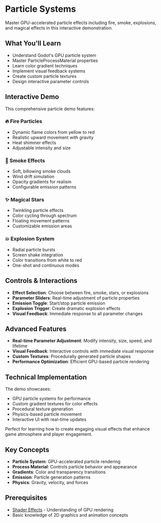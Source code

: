 # Particle Systems

Master GPU-accelerated particle effects including fire, smoke, explosions, and magical effects in this interactive demonstration.

<!-- start-embed-demo-/gdEmbed/exports/web/?category=visual_effects&scene=particle_systems -->

## What You'll Learn

- Understand Godot's GPU particle system
- Master ParticleProcessMaterial properties
- Learn color gradient techniques
- Implement visual feedback systems
- Create custom particle textures
- Design interactive parameter controls

## Interactive Demo

This comprehensive particle demo features:

### 🔥 Fire Particles
- Dynamic flame colors from yellow to red
- Realistic upward movement with gravity
- Heat shimmer effects
- Adjustable intensity and size

### 💨 Smoke Effects  
- Soft, billowing smoke clouds
- Wind drift simulation
- Opacity gradients for realism
- Configurable emission patterns

### ✨ Magical Stars
- Twinkling particle effects
- Color cycling through spectrum
- Floating movement patterns
- Customizable emission areas

### 💥 Explosion System
- Radial particle bursts
- Screen shake integration
- Color transitions from white to red
- One-shot and continuous modes

## Controls & Interactions

- **Effect Selection**: Choose between fire, smoke, stars, or explosions
- **Parameter Sliders**: Real-time adjustment of particle properties
- **Emission Toggle**: Start/stop particle emission
- **Explosion Trigger**: Create dramatic explosion effects
- **Visual Feedback**: Immediate response to all parameter changes

## Advanced Features

- **Real-time Parameter Adjustment**: Modify intensity, size, speed, and lifetime
- **Visual Feedback**: Interactive controls with immediate visual response
- **Custom Textures**: Procedurally generated particle shapes
- **Performance Optimization**: Efficient GPU-based particle rendering

## Technical Implementation

The demo showcases:
- GPU particle systems for performance
- Custom gradient textures for color effects
- Procedural texture generation
- Physics-based particle movement
- Interactive UI with real-time updates

Perfect for learning how to create engaging visual effects that enhance game atmosphere and player engagement.

## Key Concepts

- **Particle System**: GPU-accelerated particle rendering
- **Process Material**: Controls particle behavior and appearance
- **Gradients**: Color and transparency transitions
- **Emission**: Particle generation patterns
- **Physics**: Gravity, velocity, and forces

## Prerequisites

- [Shader Effects](../shader_effects/) - Understanding of GPU rendering
- Basic knowledge of 2D graphics and animation concepts
